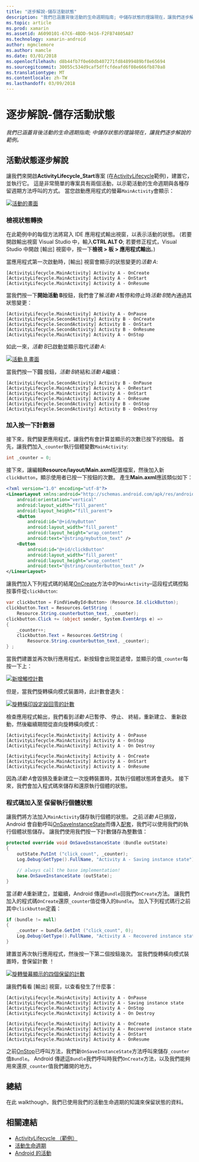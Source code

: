 ```yaml
---
title: "逐步解說-儲存活動狀態"
description: "我們已涵蓋背後活動的生命週期指南; 中儲存狀態的理論現在，讓我們逐步解說的範例。"
ms.topic: article
ms.prod: xamarin
ms.assetid: A6090101-67C6-4BDD-9416-F2FB74805A87
ms.technology: xamarin-android
author: mgmclemore
ms.author: mamcle
ms.date: 03/01/2018
ms.openlocfilehash: d8b44fb7f0e60db407271fd84899489bf8e65694
ms.sourcegitcommit: 30055c534d9caf5dffcfdeafd6f08e666fb870a8
ms.translationtype: MT
ms.contentlocale: zh-TW
ms.lasthandoff: 03/09/2018
---
```

# <a name="walkthrough---saving-the-activity-state"></a>逐步解說-儲存活動狀態

_我們已涵蓋背後活動的生命週期指南; 中儲存狀態的理論現在，讓我們逐步解說的範例。_

## <a name="activity-state-walkthrough"></a>活動狀態逐步解說

讓我們來開啟**ActivityLifecycle_Start**專案 (在[ActivityLifecycle](https://developer.xamarin.com/samples/monodroid/ActivityLifecycle)範例)，建置它，並執行它。 這是非常簡單的專案具有兩個活動，以示範活動的生命週期與各種存留週期方法呼叫的方式。 當您啟動應用程式的螢幕`MainActivity`會顯示： 

[![活動的畫面](saving-state-images/01-activity-a-sml.png)](saving-state-images/01-activity-a.png#lightbox)

### <a name="viewing-state-transitions"></a>檢視狀態轉換

在此範例中的每個方法將寫入 IDE 應用程式輸出視窗，以表示活動的狀態。 (若要開啟輸出視窗 Visual Studio 中，輸入**CTRL ALT O**; 若要修正程式，Visual Studio 中開啟 [輸出] 視窗中，按一下**檢視 > 板 > 應用程式輸出**。)

當應用程式第一次啟動時，[輸出] 視窗會顯示的狀態變更的*活動 A*: 

```shell
[ActivityLifecycle.MainActivity] Activity A - OnCreate
[ActivityLifecycle.MainActivity] Activity A - OnStart
[ActivityLifecycle.MainActivity] Activity A - OnResume
```

當我們按一下**開始活動 B**按鈕，我們會了解*活動 A*暫停和停止時*活動 B*閒內通過其狀態變更： 

```shell
[ActivityLifecycle.MainActivity] Activity A - OnPause
[ActivityLifecycle.SecondActivity] Activity B - OnCreate
[ActivityLifecycle.SecondActivity] Activity B - OnStart
[ActivityLifecycle.SecondActivity] Activity B - OnResume
[ActivityLifecycle.MainActivity] Activity A - OnStop
```

如此一來，*活動 B*已啟動並顯示取代*活動 A*: 

[![活動 B 畫面](saving-state-images/02-activity-b-sml.png)](saving-state-images/02-activity-b.png#lightbox)

當我們按一下**回** 按鈕，*活動 B*終結和*活動 A*繼續： 

```shell
[ActivityLifecycle.SecondActivity] Activity B - OnPause
[ActivityLifecycle.MainActivity] Activity A - OnRestart
[ActivityLifecycle.MainActivity] Activity A - OnStart
[ActivityLifecycle.MainActivity] Activity A - OnResume
[ActivityLifecycle.SecondActivity] Activity B - OnStop
[ActivityLifecycle.SecondActivity] Activity B - OnDestroy
```
### <a name="adding-a-click-counter"></a>加入按一下計數器

接下來，我們變更應用程式，讓我們有會計算並顯示的次數已按下的按鈕。 首先，讓我們加入`_counter`執行個體變數`MainActivity`:

```csharp
int _counter = 0;
```

接下來，讓編輯**Resource/layout/Main.axml**配置檔案，然後加入新`clickButton`，顯示使用者已按一下按鈕的次數。 產生**Main.axml**應該類似如下： 

```xml
<?xml version="1.0" encoding="utf-8"?>
<LinearLayout xmlns:android="http://schemas.android.com/apk/res/android"
    android:orientation="vertical"
    android:layout_width="fill_parent"
    android:layout_height="fill_parent">
    <Button
        android:id="@+id/myButton"
        android:layout_width="fill_parent"
        android:layout_height="wrap_content"
        android:text="@string/mybutton_text" />
    <Button
        android:id="@+id/clickButton"
        android:layout_width="fill_parent"
        android:layout_height="wrap_content"
        android:text="@string/counterbutton_text" />
</LinearLayout>
```

讓我們加入下列程式碼的結尾[OnCreate](https://developer.xamarin.com/api/member/Android.App.Activity.OnCreate/p/Android.OS.Bundle/)方法中的`MainActivity`&ndash;這段程式碼控點按事件從`clickButton`:

```csharp
var clickbutton = FindViewById<Button> (Resource.Id.clickButton);
clickbutton.Text = Resources.GetString (
    Resource.String.counterbutton_text, _counter);
clickbutton.Click += (object sender, System.EventArgs e) =>
{
    _counter++;
    clickbutton.Text = Resources.GetString (
        Resource.String.counterbutton_text, _counter);
} ;
```

當我們建置並再次執行應用程式，新按鈕會出現並遞增，並顯示的值`_counter`每按一下上：

[![新增觸控計數](saving-state-images/03-touched-sml.png)](saving-state-images/03-touched.png#lightbox)

但是，當我們旋轉橫向模式裝置時，此計數會遺失：

[![旋轉橫印設定設回零的計數](saving-state-images/05-rotate-nosave-sml.png)](saving-state-images/05-rotate-nosave.png#lightbox)

檢查應用程式輸出，我們看到*活動 A*已暫停、 停止、 終結，重新建立、 重新啟動，然後繼續期間從直向旋轉橫向模式： 

```shell
[ActivityLifecycle.MainActivity] Activity A - OnPause
[ActivityLifecycle.MainActivity] Activity A - OnStop
[ActivityLifecycle.MainActivity] Activity A - On Destroy

[ActivityLifecycle.MainActivity] Activity A - OnCreate
[ActivityLifecycle.MainActivity] Activity A - OnStart
[ActivityLifecycle.MainActivity] Activity A - OnResume
```

因為*活動 A*會毀損及重新建立一次旋轉裝置時，其執行個體狀態將會遺失。 接下來，我們會加入程式碼來儲存和還原執行個體的狀態。

### <a name="adding-code-to-preserve-instance-state"></a>程式碼加入至 保留執行個體狀態

讓我們將方法加入`MainActivity`儲存執行個體的狀態。 之前*活動 A*已損毀，Android 會自動呼叫[OnSaveInstanceState](https://developer.xamarin.com/api/member/Android.App.Activity.OnSaveInstanceState/p/Android.OS.Bundle/)而傳入[配套](https://developer.xamarin.com/api/type/Android.OS.Bundle/)，我們可以使用我們的執行個體狀態儲存。 讓我們使用我們按一下計數儲存為整數值：

```csharp
protected override void OnSaveInstanceState (Bundle outState)
{
    outState.PutInt ("click_count", _counter);
    Log.Debug(GetType().FullName, "Activity A - Saving instance state");

    // always call the base implementation!
    base.OnSaveInstanceState (outState);    
}
```

當*活動 A*重新建立，並繼續，Android 傳遞`Bundle`回我們`OnCreate`方法。 讓我們加入的程式碼`OnCreate`還原`_counter`值從傳入的`Bundle`。 加入下列程式碼行之前其中`clickbutton`定義： 

```csharp
if (bundle != null)
{
    _counter = bundle.GetInt ("click_count", 0);
    Log.Debug(GetType().FullName, "Activity A - Recovered instance state");
}
```

建置並再次執行應用程式，然後按一下第二個按鈕幾次。 當我們旋轉橫向模式裝置時，會保留計數 ！

[![旋轉螢幕顯示的四個保留的計數](saving-state-images/06-rotate-save-sml.png)](saving-state-images/06-rotate-save.png#lightbox)


讓我們看看 [輸出] 視窗，以查看發生了什麼事：
    
```shell
[ActivityLifecycle.MainActivity] Activity A - OnPause
[ActivityLifecycle.MainActivity] Activity A - Saving instance state
[ActivityLifecycle.MainActivity] Activity A - OnStop
[ActivityLifecycle.MainActivity] Activity A - On Destroy

[ActivityLifecycle.MainActivity] Activity A - OnCreate
[ActivityLifecycle.MainActivity] Activity A - Recovered instance state
[ActivityLifecycle.MainActivity] Activity A - OnStart
[ActivityLifecycle.MainActivity] Activity A - OnResume
``` 

之前[OnStop](https://developer.xamarin.com/api/member/Android.App.Activity.OnStop/)已呼叫方法，我們新`OnSaveInstanceState`方法呼叫來儲存`_counter`值`Bundle`。 Android 傳遞這`Bundle`我們呼叫時我們`OnCreate`方法，以及我們能夠用來還原`_counter`值我們離開的地方。


## <a name="summary"></a>總結

在此 walkthough，我們已使用我們的活動生命週期的知識來保留狀態的資料。 



## <a name="related-links"></a>相關連結

- [ActivityLifecycle （範例）](https://developer.xamarin.com/samples/monodroid/ActivityLifecycle)
- [活動生命週期](~/android/app-fundamentals/activity-lifecycle/index.md)
- [Android 的活動](https://developer.xamarin.com/api/type/Android.App.Activity/)
